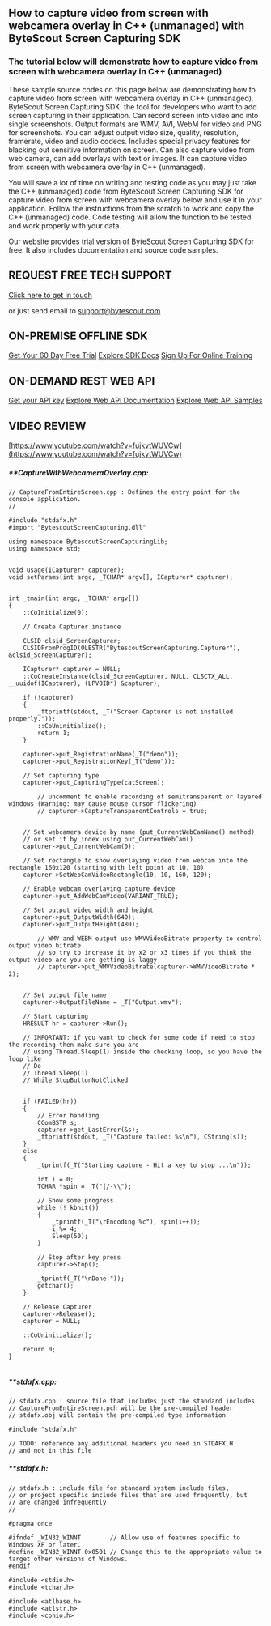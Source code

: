 ## How to capture video from screen with webcamera overlay in C++ (unmanaged) with ByteScout Screen Capturing SDK

### The tutorial below will demonstrate how to capture video from screen with webcamera overlay in C++ (unmanaged)

These sample source codes on this page below are demonstrating how to capture video from screen with webcamera overlay in C++ (unmanaged). ByteScout Screen Capturing SDK: the tool for developers who want to add screen capturing in their application. Can record screen into video and into single screenshots. Output formats are WMV, AVI, WebM for video and PNG for screenshots. You can adjust output video size, quality, resolution, framerate, video and audio codecs. Includes special privacy features for blacking out sensitive information on screen. Can also capture video from web camera, can add overlays with text or images. It can capture video from screen with webcamera overlay in C++ (unmanaged).

You will save a lot of time on writing and testing code as you may just take the C++ (unmanaged) code from ByteScout Screen Capturing SDK for capture video from screen with webcamera overlay below and use it in your application. Follow the instructions from the scratch to work and copy the C++ (unmanaged) code. Code testing will allow the function to be tested and work properly with your data.

Our website provides trial version of ByteScout Screen Capturing SDK for free. It also includes documentation and source code samples.

## REQUEST FREE TECH SUPPORT

[Click here to get in touch](https://bytescout.zendesk.com/hc/en-us/requests/new?subject=ByteScout%20Screen%20Capturing%20SDK%20Question)

or just send email to [support@bytescout.com](mailto:support@bytescout.com?subject=ByteScout%20Screen%20Capturing%20SDK%20Question) 

## ON-PREMISE OFFLINE SDK 

[Get Your 60 Day Free Trial](https://bytescout.com/download/web-installer?utm_source=github-readme)
[Explore SDK Docs](https://bytescout.com/documentation/index.html?utm_source=github-readme)
[Sign Up For Online Training](https://academy.bytescout.com/)


## ON-DEMAND REST WEB API

[Get your API key](https://pdf.co/documentation/api?utm_source=github-readme)
[Explore Web API Documentation](https://pdf.co/documentation/api?utm_source=github-readme)
[Explore Web API Samples](https://github.com/bytescout/ByteScout-SDK-SourceCode/tree/master/PDF.co%20Web%20API)

## VIDEO REVIEW

[https://www.youtube.com/watch?v=fujkvtWUVCw](https://www.youtube.com/watch?v=fujkvtWUVCw)




<!-- code block begin -->

##### ****CaptureWithWebcameraOverlay.cpp:**
    
```
// CaptureFromEntireScreen.cpp : Defines the entry point for the console application.
//

#include "stdafx.h"
#import "BytescoutScreenCapturing.dll"

using namespace BytescoutScreenCapturingLib;
using namespace std;


void usage(ICapturer* capturer);
void setParams(int argc, _TCHAR* argv[], ICapturer* capturer);


int _tmain(int argc, _TCHAR* argv[])
{
	::CoInitialize(0);

	// Create Capturer instance

	CLSID clsid_ScreenCapturer;
	CLSIDFromProgID(OLESTR("BytescoutScreenCapturing.Capturer"), &clsid_ScreenCapturer);

	ICapturer* capturer = NULL;
	::CoCreateInstance(clsid_ScreenCapturer, NULL, CLSCTX_ALL, __uuidof(ICapturer), (LPVOID*) &capturer);

	if (!capturer)
	{
		_ftprintf(stdout, _T("Screen Capturer is not installed properly."));
		::CoUninitialize();
		return 1;
	}

	capturer->put_RegistrationName(_T("demo"));
	capturer->put_RegistrationKey(_T("demo"));

	// Set capturing type
	capturer->put_CapturingType(catScreen);

        // uncomment to enable recording of semitransparent or layered windows (Warning: may cause mouse cursor flickering)
        // capturer->CaptureTransparentControls = true;


	// Set webcamera device by name (put_CurrentWebCamName() method)
	// or set it by index using put_CurrentWebCam()
	capturer->put_CurrentWebCam(0);

	// Set rectangle to show overlaying video from webcam into the rectangle 160x120 (starting with left point at 10, 10)
    capturer->SetWebCamVideoRectangle(10, 10, 160, 120);

	// Enable webcam overlaying capture device
	capturer->put_AddWebCamVideo(VARIANT_TRUE);

	// Set output video width and height
	capturer->put_OutputWidth(640);
	capturer->put_OutputHeight(480);

	    // WMV and WEBM output use WMVVideoBitrate property to control output video bitrate
   	    // so try to increase it by x2 or x3 times if you think the output video are you are getting is laggy
	    // capturer->put_WMVVideoBitrate(capturer->WMVVideoBitrate * 2);


	// Set output file name
	capturer->OutputFileName = _T("Output.wmv");

	// Start capturing
	HRESULT hr = capturer->Run();

	// IMPORTANT: if you want to check for some code if need to stop the recording then make sure you are 
	// using Thread.Sleep(1) inside the checking loop, so you have the loop like
	// Do 
	// Thread.Sleep(1) 
	// While StopButtonNotClicked

	
	if (FAILED(hr))
	{
		// Error handling
		CComBSTR s;
		capturer->get_LastError(&s);
		_ftprintf(stdout, _T("Capture failed: %s\n"), CString(s));
	}
	else
	{
		_tprintf(_T("Starting capture - Hit a key to stop ...\n"));

		int i = 0;
		TCHAR *spin = _T("|/-\\");

		// Show some progress
		while (!_kbhit())
		{
			_tprintf(_T("\rEncoding %c"), spin[i++]);
			i %= 4;
			Sleep(50);
		}

		// Stop after key press
		capturer->Stop();

		_tprintf(_T("\nDone."));
		getchar();
	}

	// Release Capturer
	capturer->Release();
	capturer = NULL;

	::CoUninitialize();

	return 0;
}


```

<!-- code block end -->    

<!-- code block begin -->

##### ****stdafx.cpp:**
    
```
// stdafx.cpp : source file that includes just the standard includes
// CaptureFromEntireScreen.pch will be the pre-compiled header
// stdafx.obj will contain the pre-compiled type information

#include "stdafx.h"

// TODO: reference any additional headers you need in STDAFX.H
// and not in this file

```

<!-- code block end -->    

<!-- code block begin -->

##### ****stdafx.h:**
    
```
// stdafx.h : include file for standard system include files,
// or project specific include files that are used frequently, but
// are changed infrequently
//

#pragma once

#ifndef _WIN32_WINNT		// Allow use of features specific to Windows XP or later.                   
#define _WIN32_WINNT 0x0501	// Change this to the appropriate value to target other versions of Windows.
#endif						

#include <stdio.h>
#include <tchar.h>

#include <atlbase.h>
#include <atlstr.h>
#include <conio.h>

```

<!-- code block end -->